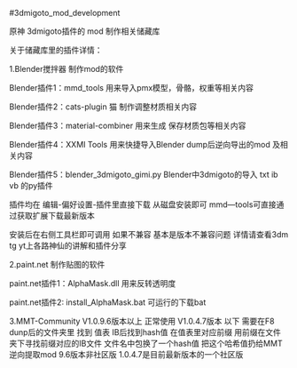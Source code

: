 #3dmigoto_mod_development

原神 3dmigoto插件的 mod 制作相关储藏库

关于储藏库里的插件详情：

1.Blender搅拌器 制作mod的软件

Blender插件1：mmd_tools   用来导入pmx模型，骨骼，权重等相关内容

Blender插件2：cats-plugin 猫  制作调整材质相关内容

Blender插件3：material-combiner   用来生成 保存材质包等相关内容

Blender插件4：XXMI Tools 用来快捷导入Blender dump后逆向导出的mod 及相关内容

Blender插件5：blender_3dmigoto_gimi.py Blender中3dmigoto的导入 txt ib vb 的py插件

插件均在 编辑-偏好设置-插件里直接下载 从磁盘安装即可  mmd—tools可直接通过获取扩展下载最新版本

安装后在右侧工具栏即可调用 如果不兼容 基本是版本不兼容问题 详情请查看3dm tg yt上各路神仙的讲解和插件分享



2.paint.net 制作贴图的软件

paint.net插件1：AlphaMask.dll   用来反转透明度

paint.net插件2: install_AlphaMask.bat 可运行的下载bat



3.MMT-Community   V1.0.9.6版本以上 正常使用  V1.0.4.7版本 以下 需要在F8 dunp后的文件夹里 找到 值表  IB后找到hash值 在值表里对应前缀 用前缀在文件夹下寻找前缀对应的IB文件 文件名中包换了一个hash值 把这个哈希值扔给MMT 逆向提取mod  9.6版本非社区版  1.0.4.7是目前最新版本的一个社区版
